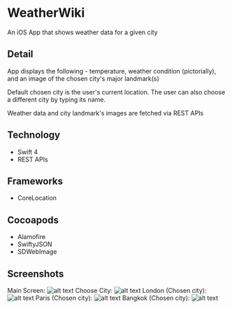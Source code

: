 # WeatherWiki
An iOS App that shows weather data for a given city

## Detail
App displays the following - temperature, weather condition (pictorially), and an image of the chosen city's major landmark(s)

Default chosen city is the user's current location. The user can also choose a different city by typing its name.

Weather data and city landmark's images are fetched via REST APIs 

## Technology
- Swift 4
- REST APIs

## Frameworks
- CoreLocation

## Cocoapods
- Alamofire
- SwiftyJSON
- SDWebImage

## Screenshots
Main Screen: ![alt text](/../screnshots/mainscreen_iphonexspacegrey_portrait.png?raw=true)
Choose City: ![alt text](/../screnshots/choose-city-screen_iphonexspacegrey_portrait.png?raw=true)
London (Chosen city): ![alt text](/../screnshots/london-city_iphonexspacegrey_portrait.png?raw=true)
Paris (Chosen city): ![alt text](/../screnshots/paris-screen_iphonexspacegrey_portrait.png?raw=true)
Bangkok (Chosen city): ![alt text](/../screnshots/bangkok_iphonexspacegrey_portrait.png?raw=true)

